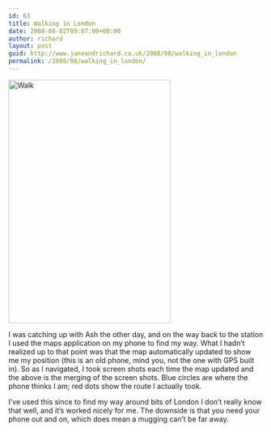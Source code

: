 ```yaml
---
id: 63
title: Walking in London
date: 2008-08-02T09:07:00+00:00
author: richard
layout: post
guid: http://www.janeandrichard.co.uk/2008/08/walking_in_london
permalink: /2008/08/walking_in_london/
---
```

[<img src="http://farm4.static.flickr.com/3214/2724040099_59507824c0_o.jpg" width="320" height="480" alt="Walk" />](http://www.flickr.com/photos/d6y/2724040099/ "Walk by d6y, on Flickr")

I was catching up with Ash the other day, and on the way back to the station I used the maps application on my phone to find my way. What I hadn&#8217;t realized up to that point was that the map automatically updated to show me my position (this is an old phone, mind you, not the one with GPS built in). So as I navigated, I took screen shots each time the map updated and the above is the merging of the screen shots. Blue circles are where the phone thinks I am; red dots show the route I actually took. 

I&#8217;ve used this since to find my way around bits of London I don&#8217;t really know that well, and it&#8217;s worked nicely for me. The downside is that you need your phone out and on, which does mean a mugging can&#8217;t be far away.